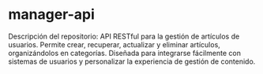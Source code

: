 # manager-api
Descripción del repositorio: API RESTful para la gestión de artículos de usuarios. Permite crear, recuperar, actualizar y eliminar artículos, organizándolos en categorías. Diseñada para integrarse fácilmente con sistemas de usuarios y personalizar la experiencia de gestión de contenido.
